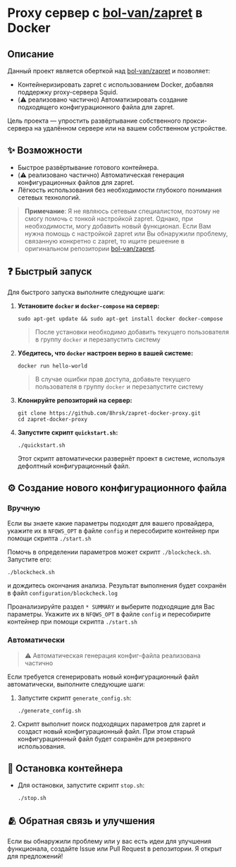# Proxy сервер с [bol-van/zapret](https://github.com/bol-van/zapret) в Docker

## Описание

Данный проект является оберткой над [bol-van/zapret](https://github.com/bol-van/zapret) и позволяет:

- Контейнеризировать zapret с использованием Docker, добавляя поддержку proxy-сервера Squid.
- (⚠️ реализовано частично) Автоматизировать создание подходящего конфигурационного файла для zapret.

Цель проекта — упростить развёртывание собственного прокси-сервера на удалённом сервере или на вашем собственном устройстве.

## ✨ Возможности

- Быстрое развёртывание готового контейнера.
- (⚠️ реализовано частично) Автоматическая генерация конфигурационных файлов для zapret.
- Лёгкость использования без необходимости глубокого понимания сетевых технологий.

> **Примечание**: Я не являюсь сетевым специалистом, поэтому не смогу помочь с тонкой настройкой zapret. Однако, при необходимости, могу добавить новый функционал. Если Вам нужна помощь с настройкой zapret или Вы обнаружили проблему, связанную конкретно с zapret, то ищите решеение в оригинальном репозитории [bol-van/zapret](https://github.com/bol-van/zapret).

## ❓ Быстрый запуск

Для быстрого запуска выполните следующие шаги:

1. **Установите `docker` и `docker-compose` на сервер:**

   ```shell
   sudo apt-get update && sudo apt-get install docker docker-compose
   ```

   > После установки необходимо добавить текущего пользователя в группу `docker` и перезапустить систему

2. **Убедитесь, что `docker` настроен верно в вашей системе:**

   ```shell
   docker run hello-world
   ```

   > В случае ошибки прав доступа, добавьте текущего пользователя в группу `docker` и перезапустите систему

3. **Клонируйте репозиторий на сервер:**

   ```shell
   git clone https://github.com/8hrsk/zapret-docker-proxy.git
   cd zapret-docker-proxy
   ```

4. **Запустите скрипт `quickstart.sh`:**

   ```shell
   ./quickstart.sh
   ```

   Этот скрипт автоматически развернёт проект в системе, используя дефолтный конфигурационный файл.

## ⚙️ Создание нового конфигурационного файла

### Вручную

Если вы знаете какие параметры подходят для вашего провайдера, укажите их в
`NFQWS_OPT` в файле `config` и пересобирите контейнер при помощи скрипта `./start.sh`

Помочь в определении параметров может скрипт `./blockcheck.sh`. Запустите его:

   ```shell
   ./blockcheck.sh
   ```

и дождитесь окончания анализа. Результат выполнения будет сохранён в файл `configuration/blockcheck.log`

Проанализируйте раздел `* SUMMARY` и выберите подходящие для Вас параметры. Укажите их в
`NFQWS_OPT` в файле `config` и пересобирите контейнер при помощи скрипта `./start.sh`

### Автоматически

> ⚠️ Автоматическая генерация конфиг-файла реализована частично

Если требуется сгенерировать новый конфигурационный файл автоматически, выполните следующие шаги:

1. Запустите скрипт `generate_config.sh`:

   ```shell
   ./generate_config.sh
   ```

2. Скрипт выполнит поиск подходящих параметров для zapret и создаст новый конфигурационный файл. При этом старый конфигурационный файл будет сохранён для резервного использования.

## 🛑 Остановка контейнера

- Для остановки, запустите скрипт `stop.sh`:

   ```shell
   ./stop.sh
   ```

## 🫂 Обратная связь и улучшения

Если вы обнаружили проблему или у вас есть идеи для улучшения функционала, создайте Issue или Pull Request в репозитории. Я открыт для предложений!
